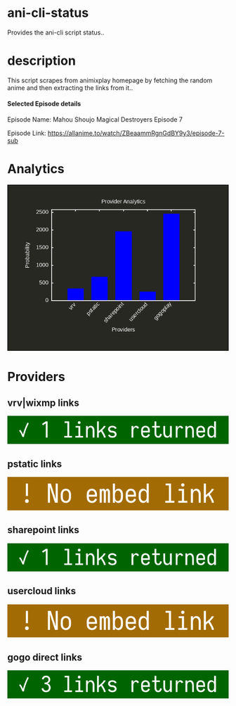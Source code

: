 # ani-cli-status
Provides the ani-cli script status..

# description
This script scrapes from animixplay homepage by fetching the random anime and then extracting the links from it..

#### Selected Episode details

Episode Name: Mahou Shoujo Magical Destroyers Episode 7

Episode Link: https://allanime.to/watch/ZBeaammRgnGdBY9y3/episode-7-sub
 
# Analytics

<img src="./analytics.png">

# Providers

##  vrv|wixmp links

<img src="./images/vrv.jpg">

##  pstatic links

<img src="./images/pstatic.jpg">

##  sharepoint links

<img src="./images/sharepoint.jpg">

##  usercloud links

<img src="./images/usercloud.jpg">

## gogo direct links

<img src="./images/gogoplay.jpg">
